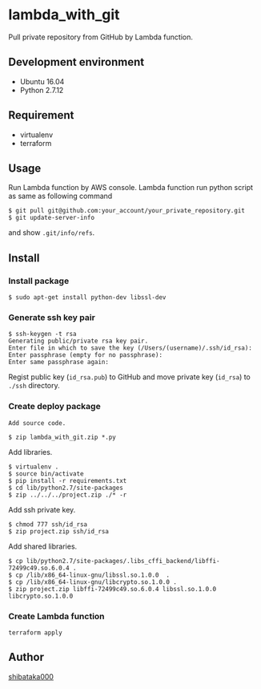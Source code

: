 # lambda\_with\_git

Pull private repository from GitHub by Lambda function.

## Development environment
- Ubuntu 16.04
- Python 2.7.12

## Requirement
- virtualenv
- terraform

## Usage
Run Lambda function by AWS console.
Lambda function run python script as same as following command

```
$ git pull git@github.com:your_account/your_private_repository.git
$ git update-server-info
```

and show `.git/info/refs`.

## Install

### Install package
```
$ sudo apt-get install python-dev libssl-dev
```

### Generate ssh key pair
```
$ ssh-keygen -t rsa
Generating public/private rsa key pair.
Enter file in which to save the key (/Users/(username)/.ssh/id_rsa):
Enter passphrase (empty for no passphrase):
Enter same passphrase again:
```

Regist public key (`id_rsa.pub`) to GitHub and move private key (`id_rsa`) to `./ssh` directory.

### Create deploy package
	Add source code.

```
$ zip lambda_with_git.zip *.py
```

Add libraries.

```
$ virtualenv .
$ source bin/activate
$ pip install -r requirements.txt
$ cd lib/python2.7/site-packages
$ zip ../../../project.zip ./* -r
```

Add ssh private key.

```
$ chmod 777 ssh/id_rsa
$ zip project.zip ssh/id_rsa
```

Add shared libraries.

```
$ cp lib/python2.7/site-packages/.libs_cffi_backend/libffi-72499c49.so.6.0.4 .
$ cp /lib/x86_64-linux-gnu/libssl.so.1.0.0  .
$ cp /lib/x86_64-linux-gnu/libcrypto.so.1.0.0 .
$ zip project.zip libffi-72499c49.so.6.0.4 libssl.so.1.0.0 libcrypto.so.1.0.0
```

### Create Lambda function
```
terraform apply
```

## Author
[shibataka000](https://github.com/shibataka000)
